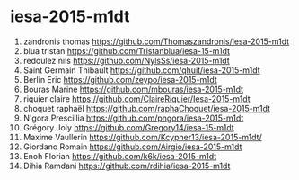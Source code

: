 # iesa-2015-m1dt

1. zandronis thomas https://github.com/Thomaszandronis/iesa-2015-m1dt
1. blua tristan https://github.com/Tristanblua/iesa-15-m1dt
1. redoulez nils https://github.com/NylsSs/iesa-2015-m1dt
1. Saint Germain Thibault https://github.com/qhuit/iesa-2015-m1dt
1. Berlin Eric https://github.com/zeypo/iesa-2015-m1dt
1. Bouras Marine https://github.com/mbouras/iesa-2015-m1dt
1. riquier claire https://github.com/ClaireRiquier/Iesa-2015-m1dt
1. choquet raphaël https://github.com/raphaChoquet/iesa-2015-m1dt
1. N'gora Prescillia https://github.com/pngora/iesa-2015-m1dt
1. Grégory Joly https://github.com/Gregory14/iesa-15-m1dt
1. Maxime Vaullerin https://github.com/Kcypher13/iesa-2015-m1dt/
1. Giordano Romain https://github.com/Airgio/iesa-2015-m1dt
2. Enoh Florian https://github.com/k6k/iesa-2015-m1dt
3. Dihia Ramdani https://github.com/rdihia/iesa-2015-m1dt
